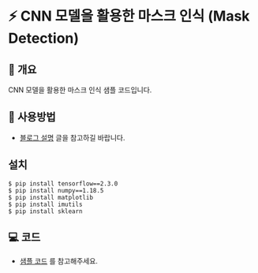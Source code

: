 # ⚡ CNN 모델을 활용한 마스크 인식 (Mask Detection)

## 📘 개요
CNN 모델을 활용한 마스크 인식 샘플 코드입니다.

## 🚀 사용방법  
- [블로그 설명](https://yscho03.tistory.com/87) 글을 참고하길 바랍니다.


## 설치
```
$ pip install tensorflow==2.3.0
$ pip install numpy==1.18.5
$ pip install matplotlib
$ pip install imutils
$ pip install sklearn
```

## 💻 코드
- [샘플 코드](train.ipynb) 를 참고해주세요.

